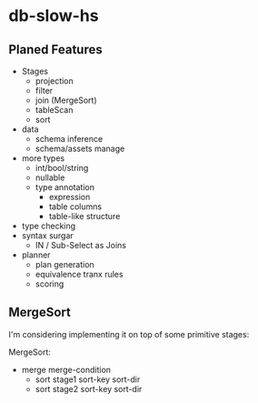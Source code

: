 # db-slow-hs

## Planed Features

* Stages
  * projection
  * filter
  * join (MergeSort)
  * tableScan
  * sort
* data
  * schema inference
  * schema/assets manage
* more types
  * int/bool/string
  * nullable
  * type annotation
    * expression
    * table columns
    * table-like structure
* type checking
* syntax surgar
  * IN / Sub-Select as Joins
* planner
  * plan generation
  * equivalence tranx rules
  * scoring


## MergeSort

I'm considering implementing it on top of some primitive stages:

MergeSort:
* merge merge-condition
  * sort stage1 sort-key sort-dir
  * sort stage2 sort-key sort-dir
